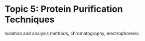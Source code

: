 # Topic 5: Protein Purification Techniques

Isolation and analysis methods, chromatography, electrophoresis.
